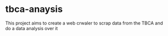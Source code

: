 # tbca-anaysis
 This project aims to create a web crwaler to scrap data from the TBCA and do a data analysis over it
